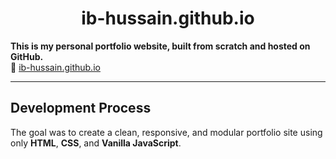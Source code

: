 <h1 align="center">ib-hussain.github.io</h1>
<strong>This is my personal portfolio website, built from scratch and hosted on GitHub.</strong><br>
🔗 <a href="https://ib-hussain.github.io">ib-hussain.github.io</a>

---

## Development Process

The goal was to create a clean, responsive, and modular portfolio site using only **HTML**, **CSS**, and **Vanilla JavaScript**.

